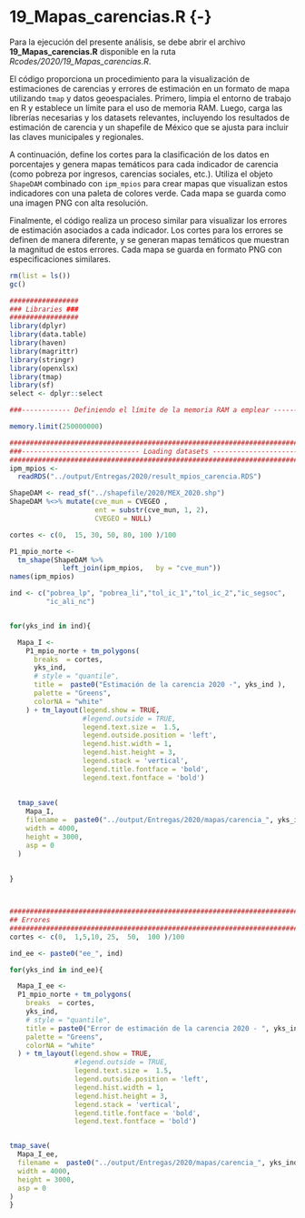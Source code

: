# 19_Mapas_carencias.R {-}

Para la ejecución del presente análisis, se debe abrir el archivo **19_Mapas_carencias.R** disponible en la ruta *Rcodes/2020/19_Mapas_carencias.R*.

El código proporciona un procedimiento para la visualización de estimaciones de carencias y errores de estimación en un formato de mapa utilizando `tmap` y datos geoespaciales. Primero, limpia el entorno de trabajo en R y establece un límite para el uso de memoria RAM. Luego, carga las librerías necesarias y los datasets relevantes, incluyendo los resultados de estimación de carencia y un shapefile de México que se ajusta para incluir las claves municipales y regionales.

A continuación, define los cortes para la clasificación de los datos en porcentajes y genera mapas temáticos para cada indicador de carencia (como pobreza por ingresos, carencias sociales, etc.). Utiliza el objeto `ShapeDAM` combinado con `ipm_mpios` para crear mapas que visualizan estos indicadores con una paleta de colores verde. Cada mapa se guarda como una imagen PNG con alta resolución.

Finalmente, el código realiza un proceso similar para visualizar los errores de estimación asociados a cada indicador. Los cortes para los errores se definen de manera diferente, y se generan mapas temáticos que muestran la magnitud de estos errores. Cada mapa se guarda en formato PNG con especificaciones similares.


``` r
rm(list = ls())
gc()

#################
### Libraries ###
#################
library(dplyr)
library(data.table)
library(haven)
library(magrittr)
library(stringr)
library(openxlsx)
library(tmap)
library(sf)
select <- dplyr::select

###------------ Definiendo el límite de la memoria RAM a emplear ------------###

memory.limit(250000000)

################################################################################
###----------------------------- Loading datasets ---------------------------###
################################################################################
ipm_mpios <- 
  readRDS("../output/Entregas/2020/result_mpios_carencia.RDS")   

ShapeDAM <- read_sf("../shapefile/2020/MEX_2020.shp")
ShapeDAM %<>% mutate(cve_mun = CVEGEO ,
                     ent = substr(cve_mun, 1, 2),
                     CVEGEO = NULL) 

cortes <- c(0,  15, 30, 50, 80, 100 )/100

P1_mpio_norte <-
  tm_shape(ShapeDAM %>%
             left_join(ipm_mpios,   by = "cve_mun"))
names(ipm_mpios)

ind <- c("pobrea_lp", "pobrea_li","tol_ic_1","tol_ic_2","ic_segsoc", 
         "ic_ali_nc")


for(yks_ind in ind){

  Mapa_I <-
    P1_mpio_norte + tm_polygons(
      breaks  = cortes,
      yks_ind,
      # style = "quantile",
      title =  paste0("Estimación de la carencia 2020 -", yks_ind ),
      palette = "Greens",
      colorNA = "white"
    ) + tm_layout(legend.show = TRUE,
                  #legend.outside = TRUE,
                  legend.text.size =  1.5, 
                  legend.outside.position = 'left',
                  legend.hist.width = 1,
                  legend.hist.height = 3,
                  legend.stack = 'vertical',
                  legend.title.fontface = 'bold',
                  legend.text.fontface = 'bold') 
  
  
  tmap_save(
    Mapa_I,
    filename =  paste0("../output/Entregas/2020/mapas/carencia_", yks_ind, ".png"),
    width = 4000,
    height = 3000,
    asp = 0
  )
  
    
}



################################################################################
## Errores 
################################################################################
cortes <- c(0,  1,5,10, 25,  50,  100 )/100

ind_ee <- paste0("ee_", ind)

for(yks_ind in ind_ee){

  Mapa_I_ee <-
  P1_mpio_norte + tm_polygons(
    breaks  = cortes,
    yks_ind,
    # style = "quantile",
    title = paste0("Error de estimación de la carencia 2020 - ", yks_ind),
    palette = "Greens",
    colorNA = "white"
  ) + tm_layout(legend.show = TRUE,
                #legend.outside = TRUE,
                legend.text.size =  1.5, 
                legend.outside.position = 'left',
                legend.hist.width = 1,
                legend.hist.height = 3,
                legend.stack = 'vertical',
                legend.title.fontface = 'bold',
                legend.text.fontface = 'bold') 


tmap_save(
  Mapa_I_ee,
  filename =  paste0("../output/Entregas/2020/mapas/carencia_", yks_ind, ".png"),
  width = 4000,
  height = 3000,
  asp = 0
)
}
```

